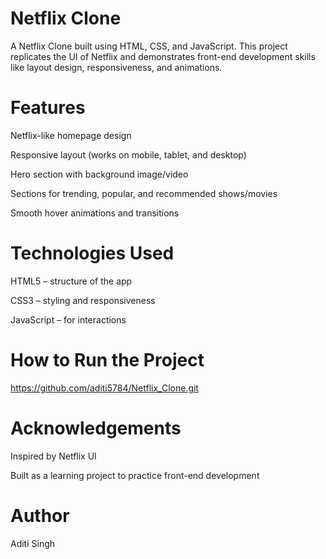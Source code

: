# Netflix Clone

A Netflix Clone built using HTML, CSS, and JavaScript.
This project replicates the UI of Netflix and demonstrates front-end development skills like layout design, responsiveness, and animations.

# Features

 Netflix-like homepage design

 Responsive layout (works on mobile, tablet, and desktop)

 Hero section with background image/video

 Sections for trending, popular, and recommended shows/movies

 Smooth hover animations and transitions

# Technologies Used

HTML5 – structure of the app

CSS3 – styling and responsiveness

JavaScript – for interactions

# How to Run the Project
https://github.com/aditi5784/Netflix_Clone.git

# Acknowledgements

Inspired by Netflix UI

Built as a learning project to practice front-end development

# Author

Aditi Singh
